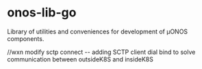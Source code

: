 <!--
SPDX-FileCopyrightText: 2019-present Open Networking Foundation <info@opennetworking.org>
SPDX-License-Identifier: Apache-2.0
-->

# onos-lib-go

Library of utilities and conveniences for development of µONOS components.

//wxn
modify sctp connect -- adding SCTP client dial bind to solve communication between outsideK8S and insideK8S
